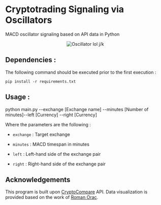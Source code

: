 # Cryptotrading Signaling via Oscillators
MACD oscillator signaling based on API data in Python

<p align="center">
  <img src="http://www.radartutorial.eu/11.coherent/pic/coho-big.gif" alt="Oscillator lol j/k"/>
</p>

## Dependencies :
The following command should be executed prior to the first execution :

```
pip install -r requirements.txt
```

## Usage :

python main.py --exchange [Exchange name] --minutes [Number of minutes]--left [Currency] --right [Currency]

Where the parameters are the following :
- `exchange` : Target exchange

- `minutes` : MACD timespan in minutes

- `left` : Left-hand side of the exchange pair

- `right` :  Right-hand side of the exchange pair

## Acknowledgements
This program is built upon [CryptoCompare](https://www.cryptocompare.com/) API. Data visualization is provided based on the work of [Roman Orac](https://romanorac.github.io/).
